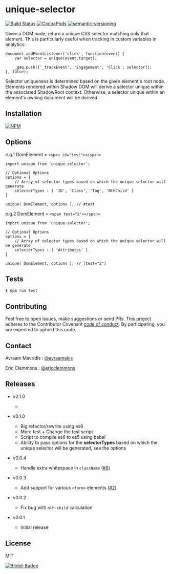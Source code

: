 # unique-selector

[![Build Status](https://travis-ci.org/ericclemmons/unique-selector.png)](https://travis-ci.org/ericclemmons/unique-selector)
[![CocoaPods](https://img.shields.io/cocoapods/l/AFNetworking.svg)]()
[![semantic-versioning](https://img.shields.io/badge/semantic%20-versioning-green.svg)]()

Given a DOM node, return a unique CSS selector matching only that element.
This is particularly useful when tracking in custom variables in analytics:

    document.addEventListener('click', function(event) {
        var selector = unique(event.target);

        _gaq.push(['_trackEvent', 'Engagement', 'Click', selector]);
    }, false);

Selector uniqueness is determined based on the given element's root node. Elements rendered within Shadow DOM will derive a selector unique within the associated ShadowRoot context. Otherwise, a selector unique within an element's owning document will be derived.

## Installation

[![NPM](https://nodei.co/npm/unique-selector.png?mini=true)](https://nodei.co/npm/unique-selector/)

## Options

e.g.1 DomElement = `<span id="test"></span>`

```
import unique from 'unique-selector';

// Optional Options
options = {
    // Array of selector types based on which the unique selector will generate
    selectorTypes : [ 'ID', 'Class', 'Tag', 'NthChild' ]
}

unique( DomElement, options ); // #test
```

e.g.2 DomElement = `<span test="2"></span>`

```
import unique from 'unique-selector';

// Optional Options
options = {
    // Array of selector types based on which the unique selector will be generate
    selectorTypes : [ 'Attributes' ]
}

unique( DomElement, options ); // [test="2"]
```

## Tests

    $ npm run test

## Contributing

Feel free to open issues, make suggestions or send PRs.
This project adheres to the Contributor Covenant [code of conduct](http://contributor-covenant.org/). By participating, you are expected to uphold this code.

## Contact

Avraam Mavridis : [@avraamakis](https://twitter.com/avraamakis)

Eric Clemmons : [@ericclemmons](https://twitter.com/ericclemmons)

## Releases

- v2.1.0

  -

- v0.1.0

  - Big refactor/rewrite using es6
  - More test + Change the test script
  - Script to compile es6 to es5 using babel
  - Ability to pass options for the **selectorTypes** based on which the unique selector will be generated, see the options

- v0.0.4

  - Handle extra whitespace in `className` ([#9](https://github.com/ericclemmons/unique-selector/pull/9))

- v0.0.3

  - Add support for various `<form>` elements ([#2](https://github.com/ericclemmons/unique-selector/issues/2))

- v0.0.2

  - Fix bug with `nth-child` calculation

- v0.0.1

  - Initial release

## License

MIT

[![Bitdeli Badge](https://d2weczhvl823v0.cloudfront.net/AvraamMavridis/unique-selector/trend.png)](https://bitdeli.com/free 'Bitdeli Badge')
